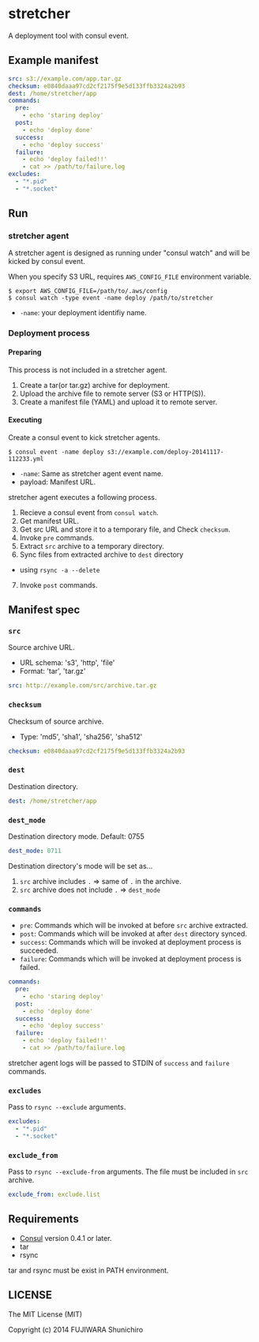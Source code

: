 stretcher
=========

A deployment tool with consul event.

## Example manifest

```yml
src: s3://example.com/app.tar.gz
checksum: e0840daaa97cd2cf2175f9e5d133ffb3324a2b93
dest: /home/stretcher/app
commands:
  pre:
    - echo 'staring deploy'
  post:
    - echo 'deploy done'
  success:
    - echo 'deploy success'
  failure:
    - echo 'deploy failed!!'
    - cat >> /path/to/failure.log
excludes:
  - "*.pid"
  - "*.socket"
```

## Run

### stretcher agent

A stretcher agent is designed as running under "consul watch" and will be kicked by consul event.

When you specify S3 URL, requires `AWS_CONFIG_FILE` environment variable.

```
$ export AWS_CONFIG_FILE=/path/to/.aws/config
$ consul watch -type event -name deploy /path/to/stretcher
```

* `-name`: your deployment identifiy name.

### Deployment process

#### Preparing

This process is not included in a stretcher agent.

1. Create a tar(or tar.gz) archive for deployment.
2. Upload the archive file to remote server (S3 or HTTP(S)).
3. Create a manifest file (YAML) and upload it to remote server.

#### Executing

Create a consul event to kick stretcher agents.

```
$ consul event -name deploy s3://example.com/deploy-20141117-112233.yml
```
  * `-name`: Same as stretcher agent event name.
  * payload: Manifest URL.

stretcher agent executes a following process.

1. Recieve a consul event from `consul watch`.
2. Get manifest URL.
3. Get src URL and store it to a temporary file, and Check `checksum`.
4. Invoke `pre` commands.
5. Extract `src` archive to a temporary directory.
6. Sync files from extracted archive to `dest` directory
  * using `rsync -a --delete`
7. Invoke `post` commands.

## Manifest spec

### `src`

Source archive URL.

* URL schema: 's3', 'http', 'file'
* Format: 'tar', 'tar.gz'

```yml
src: http://example.com/src/archive.tar.gz
```

### `checksum`

Checksum of source archive.

* Type: 'md5', 'sha1', 'sha256', 'sha512'

```yml
checksum: e0840daaa97cd2cf2175f9e5d133ffb3324a2b93
```

### `dest`

Destination directory.

```yml
dest: /home/stretcher/app
```

### `dest_mode`

Destination directory mode. Default: 0755

```yml
dest_mode: 0711
```

Destination directory's mode will be set as...

1. `src` archive includes `.` => same of `.` in the archive.
2. `src` archive does not include `.` => `dest_mode`

### `commands`

* `pre`: Commands which will be invoked at before `src` archive extracted.
* `post`: Commands which will be invoked at after `dest` directory synced.
* `success`: Commands which will be invoked at deployment process is succeeded.
* `failure`: Commands which will be invoked at deployment process is failed.

```yml
commands:
  pre:
    - echo 'staring deploy'
  post:
    - echo 'deploy done'
  success:
    - echo 'deploy success'
  failure:
    - echo 'deploy failed!!'
    - cat >> /path/to/failure.log
```

stretcher agent logs will be passed to STDIN of `success` and `failure` commands.

### `excludes`

Pass to `rsync --exclude` arguments.

```yml
excludes:
  - "*.pid"
  - "*.socket"
```

### `exclude_from`

Pass to `rsync --exclude-from` arguments.
The file must be included in `src` archive.

```yml
exclude_from: exclude.list
```

## Requirements

* [Consul](http://consul.io) version 0.4.1 or later.
* tar
* rsync

tar and rsync must be exist in PATH environment.

## LICENSE

The MIT License (MIT)

Copyright (c) 2014 FUJIWARA Shunichiro
